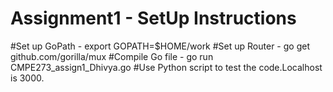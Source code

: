 # Assignment1 - SetUp Instructions

#Set up GoPath - export GOPATH=$HOME/work
#Set up Router - go get github.com/gorilla/mux
#Compile Go file - go run CMPE273_assign1_Dhivya.go
#Use Python script to test the code.Localhost is 3000.
